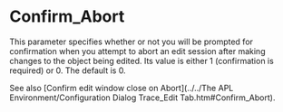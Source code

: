 # Confirm_Abort

This parameter specifies whether or not you will be prompted for confirmation when you attempt to abort an edit session after making changes to the object being edited. Its value is either 1 (confirmation is required) or 0. The default is 0.

See also [Confirm edit window close on Abort](../../The APL Environment/Configuration Dialog Trace_Edit Tab.htm#Confirm_Abort).
